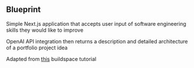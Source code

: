 ## Blueprint

Simple Next.js application that accepts user input of software engineering skills they would like to improve

OpenAI API integration then returns a description and detailed architecture of a portfolio project idea

Adapted from [this](https://buildspace.so/p/build-ai-writing-assistant-gpt3) buildspace tutorial
